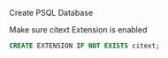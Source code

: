 Create PSQL Database

Make sure citext Extension is enabled

```sql
CREATE EXTENSION IF NOT EXISTS citext;
```
